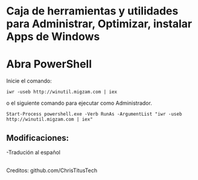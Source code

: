 # Caja de herramientas y utilidades para Administrar, Optimizar, instalar Apps de Windows


# Abra PowerShell
Inicie el comando:

```
iwr -useb http://winutil.migzam.com | iex
```
o el siguiente comando para ejecutar como Administrador. 
```
Start-Process powershell.exe -Verb RunAs -ArgumentList "iwr -useb http://winutil.migzam.com | iex"
```
## Modificaciones:
-Tradución al español


<br>Creditos: github.com/ChrisTitusTech




